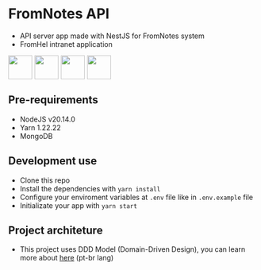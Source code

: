 # FromNotes API

- API server app made with NestJS for FromNotes system
- FromHel intranet application

<div style="display: flex; gap: 5px">
<img src="https://cdn.jsdelivr.net/gh/devicons/devicon@latest/icons/nestjs/nestjs-original.svg" width="48px"/>          
<img src="https://cdn.jsdelivr.net/gh/devicons/devicon@latest/icons/mongodb/mongodb-original.svg" width="48px"/>
<img src="https://cdn.jsdelivr.net/gh/devicons/devicon@latest/icons/yarn/yarn-original.svg" width="48px"/>
<img src="https://cdn.jsdelivr.net/gh/devicons/devicon@latest/icons/nodejs/nodejs-original.svg" width="48px"/>          
</div>

## Pre-requirements

- NodeJS v20.14.0
- Yarn 1.22.22
- MongoDB

## Development use

- Clone this repo
- Install the dependencies with `yarn install`
- Configure your enviroment variables at `.env` file like in `.env.example` file
- Initializate your app with `yarn start`

## Project architeture

- This project uses DDD Model (Domain-Driven Design), you can learn more about [here](https://fullcycle.com.br/domain-driven-design/) (pt-br lang)
